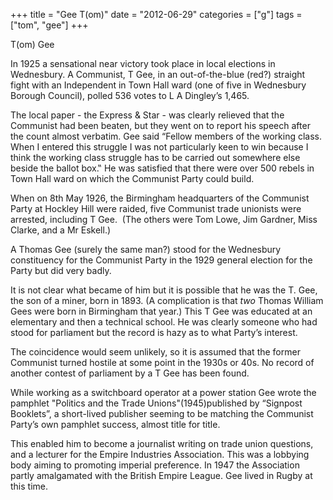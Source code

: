 +++
title = "Gee T(om)"
date = "2012-06-29"
categories = ["g"]
tags = ["tom", "gee"]
+++

T(om) Gee

In 1925 a sensational near victory took place in local elections in Wednesbury. A Communist, T Gee, in an out-of-the-blue (red?) straight fight with an Independent in Town Hall ward (one of five in Wednesbury Borough Council), polled 536 votes to L A Dingley’s 1,465.

The local paper - the Express & Star - was clearly relieved that the Communist had been beaten, but they went on to report his speech after the count almost verbatim. Gee said “Fellow members of the working class. When I entered this struggle I was not particularly keen to win because I think the working class struggle has to be carried out somewhere else beside the ballot box.‟ He was satisfied that there were over 500 rebels in Town Hall ward on which the Communist Party could build.

When on 8th May 1926, the Birmingham headquarters of the Communist Party at Hockley Hill were raided, five Communist trade unionists were arrested, including T Gee.  (The others were Tom Lowe, Jim Gardner, Miss Clarke, and a Mr Eskell.)

A Thomas Gee (surely the same man?) stood for the Wednesbury constituency for the Communist Party in the 1929 general election for the Party but did very badly.

It is not clear what became of him but it is possible that he was the T. Gee, the son of a miner, born in 1893. (A complication is that _two_ Thomas William Gees were born in Birmingham that year.) This T Gee was educated at an elementary and then a technical school. He was clearly someone who had stood for parliament but the record is hazy as to what Party’s interest.

The coincidence would seem unlikely, so it is assumed that the former Communist turned hostile at some point in the 1930s or 40s. No record of another contest of parliament by a T Gee has been found. 

While working as a switchboard operator at a power station Gee wrote the pamphlet "Politics and the Trade Unions"(1945)published by “Signpost Booklets”, a short-lived publisher seeming to be matching the Communist Party’s own pamphlet success, almost title for title. 

This enabled him to become a journalist writing on trade union questions, and a lecturer for the Empire Industries Association. This was a lobbying body aiming to promoting imperial preference. In 1947 the Association partly amalgamated with the British Empire League. Gee lived in Rugby at this time.

